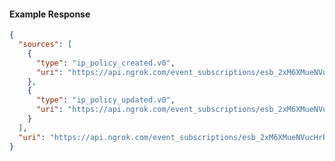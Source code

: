 <!-- Code generated for API Clients. DO NOT EDIT. -->

#### Example Response

```json
{
  "sources": [
    {
      "type": "ip_policy_created.v0",
      "uri": "https://api.ngrok.com/event_subscriptions/esb_2xM6XMueNVucHrRi5125CQ7RPhv/sources/ip_policy_created.v0"
    },
    {
      "type": "ip_policy_updated.v0",
      "uri": "https://api.ngrok.com/event_subscriptions/esb_2xM6XMueNVucHrRi5125CQ7RPhv/sources/ip_policy_updated.v0"
    }
  ],
  "uri": "https://api.ngrok.com/event_subscriptions/esb_2xM6XMueNVucHrRi5125CQ7RPhv/sources"
}
```
